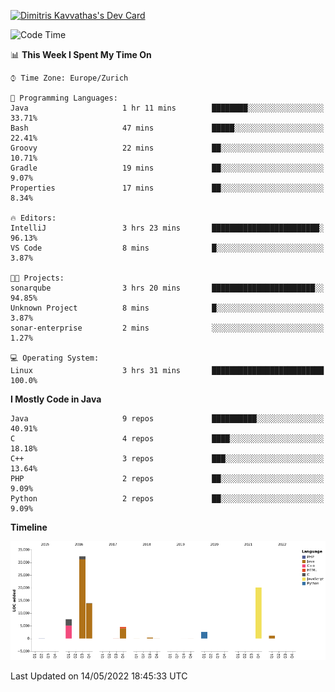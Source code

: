 <a href="https://app.daily.dev/JimR21"><img src="https://api.daily.dev/devcards/1a6ea627b9cf4de4a4f1b5f5cac8c85e.png?r=t8i" width="400" alt="Dimitris Kavvathas's Dev Card"/></a>

<!--START_SECTION:waka-->
![Code Time](http://img.shields.io/badge/Code%20Time-3%2C452%20hrs%2022%20mins-blue)

📊 **This Week I Spent My Time On** 

```text
⌚︎ Time Zone: Europe/Zurich

💬 Programming Languages: 
Java                     1 hr 11 mins        ████████░░░░░░░░░░░░░░░░░   33.71% 
Bash                     47 mins             █████░░░░░░░░░░░░░░░░░░░░   22.41% 
Groovy                   22 mins             ██░░░░░░░░░░░░░░░░░░░░░░░   10.71% 
Gradle                   19 mins             ██░░░░░░░░░░░░░░░░░░░░░░░   9.07% 
Properties               17 mins             ██░░░░░░░░░░░░░░░░░░░░░░░   8.34%

🔥 Editors: 
IntelliJ                 3 hrs 23 mins       ████████████████████████░   96.13% 
VS Code                  8 mins              █░░░░░░░░░░░░░░░░░░░░░░░░   3.87%

🐱‍💻 Projects: 
sonarqube                3 hrs 20 mins       ███████████████████████░░   94.85% 
Unknown Project          8 mins              █░░░░░░░░░░░░░░░░░░░░░░░░   3.87% 
sonar-enterprise         2 mins              ░░░░░░░░░░░░░░░░░░░░░░░░░   1.27%

💻 Operating System: 
Linux                    3 hrs 31 mins       █████████████████████████   100.0%

```

**I Mostly Code in Java** 

```text
Java                     9 repos             ██████████░░░░░░░░░░░░░░░   40.91% 
C                        4 repos             ████░░░░░░░░░░░░░░░░░░░░░   18.18% 
C++                      3 repos             ███░░░░░░░░░░░░░░░░░░░░░░   13.64% 
PHP                      2 repos             ██░░░░░░░░░░░░░░░░░░░░░░░   9.09% 
Python                   2 repos             ██░░░░░░░░░░░░░░░░░░░░░░░   9.09%

```


**Timeline**

![Chart not found](https://raw.githubusercontent.com/JimR21/JimR21/master/charts/bar_graph.png) 


 Last Updated on 14/05/2022 18:45:33 UTC
<!--END_SECTION:waka-->

<!--
**JimR21/JimR21** is a ✨ _special_ ✨ repository because its `README.md` (this file) appears on your GitHub profile.

Here are some ideas to get you started:

- 🔭 I’m currently working on ...
- 🌱 I’m currently learning ...
- 👯 I’m looking to collaborate on ...
- 🤔 I’m looking for help with ...
- 💬 Ask me about ...
- 📫 How to reach me: ...
- 😄 Pronouns: ...
- ⚡ Fun fact: ...
-->

